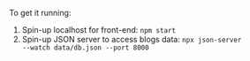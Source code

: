 To get it running:
1. Spin-up localhost for front-end: <code>npm start</code><br/>
2. Spin-up JSON server to access blogs data: <code>npx json-server --watch data/db.json --port 8000</code>
